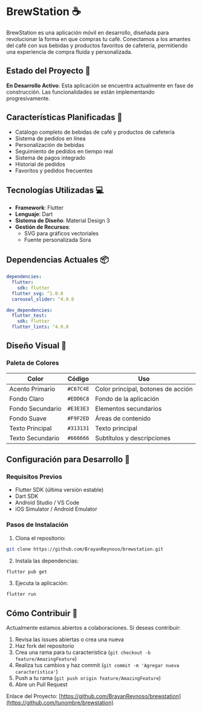 # BrewStation ☕

BrewStation es una aplicación móvil en desarrollo, diseñada para revolucionar la forma en que compras tu café. Conectamos a los amantes del café con sus bebidas y productos favoritos de cafetería, permitiendo una experiencia de compra fluida y personalizada.

## Estado del Proyecto 🚧

**En Desarrollo Activo**: Esta aplicación se encuentra actualmente en fase de construcción. Las funcionalidades se están implementando progresivamente.

## Características Planificadas 🌟

- Catálogo completo de bebidas de café y productos de cafetería
- Sistema de pedidos en línea
- Personalización de bebidas
- Seguimiento de pedidos en tiempo real
- Sistema de pagos integrado
- Historial de pedidos
- Favoritos y pedidos frecuentes

## Tecnologías Utilizadas 💻

- **Framework**: Flutter
- **Lenguaje**: Dart
- **Sistema de Diseño**: Material Design 3
- **Gestión de Recursos**: 
  - SVG para gráficos vectoriales
  - Fuente personalizada Sora

## Dependencias Actuales 📦

```yaml
dependencies:
  flutter:
    sdk: flutter
  flutter_svg: ^1.0.0
  carousel_slider: ^4.0.0

dev_dependencies:
  flutter_test:
    sdk: flutter
  flutter_lints: ^4.0.0
```

## Diseño Visual 🎨

### Paleta de Colores

| Color | Código | Uso |
|-------|--------|-----|
| Acento Primario | `#C67C4E` | Color principal, botones de acción |
| Fondo Claro | `#EDD6C8` | Fondo de la aplicación |
| Fondo Secundario | `#E3E3E3` | Elementos secundarios |
| Fondo Suave | `#F9F2ED` | Áreas de contenido |
| Texto Principal | `#313131` | Texto principal |
| Texto Secundario | `#666666` | Subtítulos y descripciones |

## Configuración para Desarrollo 🔧

### Requisitos Previos

- Flutter SDK (última versión estable)
- Dart SDK
- Android Studio / VS Code
- iOS Simulator / Android Emulator

### Pasos de Instalación

1. Clona el repositorio:
```bash
git clone https://github.com/BrayanReynoso/brewstation.git
```

2. Instala las dependencias:
```bash
flutter pub get
```

3. Ejecuta la aplicación:
```bash
flutter run
```

## Cómo Contribuir 🤝

Actualmente estamos abiertos a colaboraciones. Si deseas contribuir:

1. Revisa las issues abiertas o crea una nueva
2. Haz fork del repositorio
3. Crea una rama para tu característica (`git checkout -b feature/AmazingFeature`)
4. Realiza tus cambios y haz commit (`git commit -m 'Agregar nueva característica'`)
5. Push a tu rama (`git push origin feature/AmazingFeature`)
6. Abre un Pull Request


Enlace del Proyecto: [https://github.com/BrayanReynoso/brewstation](https://github.com/tunombre/brewstation)

